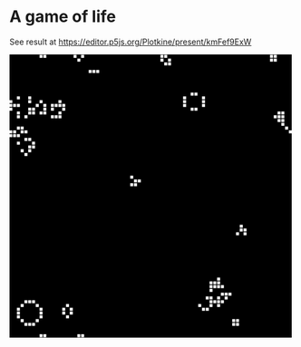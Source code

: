 # A game of life

See result at https://editor.p5js.org/Plotkine/present/kmFef9ExW

![](./game_of_life.png)
